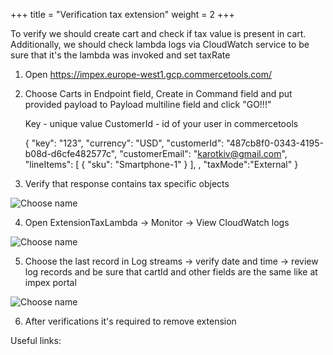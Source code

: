+++
title = "Verification tax extension"
weight = 2
+++

To verify we should create cart and check if tax value is present in cart. Additionally, we should check lambda logs via CloudWatch service to be sure that it's  the lambda was invoked and set taxRate


1. Open https://impex.europe-west1.gcp.commercetools.com/ 

2. Choose Carts in Endpoint field, Create in Command field and put provided payload to Payload multiline field and click "GO!!!"

	Key - unique value
	CustomerId - id of your user in commercetools

	{
	    "key": "123",
	    "currency": "USD",
	    "customerId": "487cb8f0-0343-4195-b08d-d6cfe482577c",
	    "customerEmail": "karotkiv@gmail.com",
	    "lineItems": [
	        {
	            "sku": "Smartphone-1"
	        }
	    ],
	,
	"taxMode":"External"
}

3. Verify that response contains tax specific objects

![Choose name](/images/extension/extension-17.png)

4. Open ExtensionTaxLambda -> Monitor -> View CloudWatch logs

![Choose name](/images/extension/extension-18.png)

5. Choose the last record in Log streams -> verify date and time -> review log records and be sure that cartId and other fields are the same like at impex portal

![Choose name](/images/extension/extension-19.png)

6. After verifications it's required to remove extension

Useful links:


